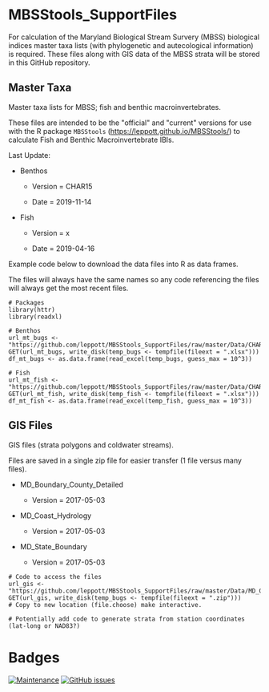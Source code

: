 # MBSStools_SupportFiles
For calculation of the Maryland Biological Stream Survery (MBSS) biological indices master taxa lists (with phylogenetic and autecological information) is required.  These files along with GIS data of the MBSS strata will be stored in this GitHub repository.

## Master Taxa
Master taxa lists for MBSS; fish and benthic macroinvertebrates.

These files are intended to be the "official" and "current" versions for use with the R package `MBSStools` (https://leppott.github.io/MBSStools/) to calculate Fish and Benthic Macroinvertebrate IBIs.


Last Update:

* Benthos

    + Version = CHAR15
    
    + Date = 2019-11-14
    
* Fish

    + Version = x
    
    + Date = 2019-04-16

Example code below to download the data files into R as data frames.

The files will always have the same names so any code referencing the files will always get the most recent files.

```
# Packages
library(httr)
library(readxl)

# Benthos
url_mt_bugs <- "https://github.com/leppott/MBSStools_SupportFiles/raw/master/Data/CHAR_Bugs.xlsx"
GET(url_mt_bugs, write_disk(temp_bugs <- tempfile(fileext = ".xlsx")))
df_mt_bugs <- as.data.frame(read_excel(temp_bugs, guess_max = 10^3))

# Fish
url_mt_fish <- "https://github.com/leppott/MBSStools_SupportFiles/raw/master/Data/CHAR_Fish.xlsx"
GET(url_mt_fish, write_disk(temp_fish <- tempfile(fileext = ".xlsx")))
df_mt_fish <- as.data.frame(read_excel(temp_fish, guess_max = 10^3))
```
## GIS Files
GIS files (strata polygons and coldwater streams).

Files are saved in a single zip file for easier transfer (1 file versus many files).

* MD_Boundary_County_Detailed

    + Version = 2017-05-03
    
* MD_Coast_Hydrology

    + Version = 2017-05-03
    
* MD_State_Boundary

    + Version = 2017-05-03

```
# Code to access the files
url_gis <- "https://github.com/leppott/MBSStools_SupportFiles/raw/master/Data/MD_GIS.zip"
GET(url_gis, write_disk(temp_bugs <- tempfile(fileext = ".zip")))
# Copy to new location (file.choose) make interactive.

# Potentially add code to generate strata from station coordinates (lat-long or NAD83?)
```

# Badges
[![Maintenance](https://img.shields.io/badge/Maintained%3F-yes-green.svg)](https://GitHub.com/leppott/MBSS_MasterTaxa/graphs/commit-activity)
[![GitHub issues](https://img.shields.io/github/issues/leppott/MBSS_MasterTaxa.svg)](https://GitHub.com/leppott/MBSS_MasterTaxa/issues/)
